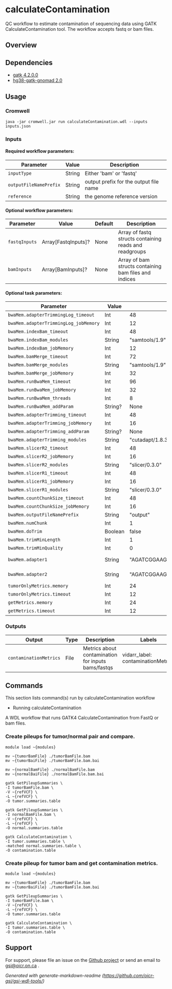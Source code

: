 # calculateContamination

QC workflow to estimate contamination of sequencing data using GATK CalculateContamination tool. The workflow accepts fastq or bam files.

## Overview

## Dependencies

* [gatk 4.2.0.0](https://gatk.broadinstitute.org)
* [hg38-gatk-gnomad 2.0](https://gnomad.broadinstitute.org/)


## Usage

### Cromwell
```
java -jar cromwell.jar run calculateContamination.wdl --inputs inputs.json
```

### Inputs

#### Required workflow parameters:
Parameter|Value|Description
---|---|---
`inputType`|String|Either 'bam' or 'fastq'
`outputFileNamePrefix`|String|output prefix for the output file name
`reference`|String|the genome reference version


#### Optional workflow parameters:
Parameter|Value|Default|Description
---|---|---|---
`fastqInputs`|Array[FastqInputs]?|None|Array of fastq structs containing reads and readgroups
`bamInputs`|Array[BamInputs]?|None|Array of bam structs containing bam files and indices


#### Optional task parameters:
Parameter|Value|Default|Description
---|---|---|---
`bwaMem.adapterTrimmingLog_timeout`|Int|48|Hours before task timeout
`bwaMem.adapterTrimmingLog_jobMemory`|Int|12|Memory allocated indexing job
`bwaMem.indexBam_timeout`|Int|48|Hours before task timeout
`bwaMem.indexBam_modules`|String|"samtools/1.9"|Modules for running indexing job
`bwaMem.indexBam_jobMemory`|Int|12|Memory allocated indexing job
`bwaMem.bamMerge_timeout`|Int|72|Hours before task timeout
`bwaMem.bamMerge_modules`|String|"samtools/1.9"|Required environment modules
`bwaMem.bamMerge_jobMemory`|Int|32|Memory allocated indexing job
`bwaMem.runBwaMem_timeout`|Int|96|Hours before task timeout
`bwaMem.runBwaMem_jobMemory`|Int|32|Memory allocated for this job
`bwaMem.runBwaMem_threads`|Int|8|Requested CPU threads
`bwaMem.runBwaMem_addParam`|String?|None|Additional BWA parameters
`bwaMem.adapterTrimming_timeout`|Int|48|Hours before task timeout
`bwaMem.adapterTrimming_jobMemory`|Int|16|Memory allocated for this job
`bwaMem.adapterTrimming_addParam`|String?|None|Additional cutadapt parameters
`bwaMem.adapterTrimming_modules`|String|"cutadapt/1.8.3"|Required environment modules
`bwaMem.slicerR2_timeout`|Int|48|Hours before task timeout
`bwaMem.slicerR2_jobMemory`|Int|16|Memory allocated for this job
`bwaMem.slicerR2_modules`|String|"slicer/0.3.0"|Required environment modules
`bwaMem.slicerR1_timeout`|Int|48|Hours before task timeout
`bwaMem.slicerR1_jobMemory`|Int|16|Memory allocated for this job
`bwaMem.slicerR1_modules`|String|"slicer/0.3.0"|Required environment modules
`bwaMem.countChunkSize_timeout`|Int|48|Hours before task timeout
`bwaMem.countChunkSize_jobMemory`|Int|16|Memory allocated for this job
`bwaMem.outputFileNamePrefix`|String|"output"|Prefix for output file
`bwaMem.numChunk`|Int|1|number of chunks to split fastq file [1, no splitting]
`bwaMem.doTrim`|Boolean|false|if true, adapters will be trimmed before alignment
`bwaMem.trimMinLength`|Int|1|minimum length of reads to keep [1]
`bwaMem.trimMinQuality`|Int|0|minimum quality of read ends to keep [0]
`bwaMem.adapter1`|String|"AGATCGGAAGAGCACACGTCTGAACTCCAGTCAC"|adapter sequence to trim from read 1 [AGATCGGAAGAGCACACGTCTGAACTCCAGTCAC]
`bwaMem.adapter2`|String|"AGATCGGAAGAGCGTCGTGTAGGGAAAGAGTGT"|adapter sequence to trim from read 2 [AGATCGGAAGAGCGTCGTGTAGGGAAAGAGTGT]
`tumorOnlyMetrics.memory`|Int|24|Memory allocated for this job
`tumorOnlyMetrics.timeout`|Int|12|Time in hours before task timeout
`getMetrics.memory`|Int|24|Memory allocated for this job
`getMetrics.timeout`|Int|12|Time in hours before task timeout


### Outputs

Output | Type | Description | Labels
---|---|---|---
`contaminationMetrics`|File|Metrics about contamination for inputs bams/fastqs|vidarr_label: contaminationMetrics


## Commands
 This section lists command(s) run by calculateContamination workflow
 
 * Running calculateContamination
 
 A WDL workflow that runs GATK4 CalculateContamination from FastQ or bam files.
 
 ### Create pileups for tumor/normal pair and compare.
 
 ```
 module load ~{modules}
 
 mv ~{tumorBamFile} ./tumorBamFile.bam
 mv ~{tumorBaiFile} ./tumorBamFile.bam.bai
 
 mv ~{normalBamFile} ./normalBamFile.bam
 mv ~{normalBaiFile} ./normalBamFile.bam.bai
 
 gatk GetPileupSummaries \
 -I tumorBamFile.bam \
 -V ~{refVCF} \
 -L ~{refVCF} \
 -O tumor.summaries.table
 
 gatk GetPileupSummaries \
 -I normalBamFile.bam \
 -V ~{refVCF} \
 -L ~{refVCF} \
 -O normal.summaries.table
 
 gatk CalculateContamination \
 -I tumor.summaries.table \
 -matched normal.summaries.table \
 -O contamination.table
 
 ```
 ### Create pileup for tumor bam and get contamination metrics.
 
 ```
 module load ~{modules}
 
 mv ~{tumorBamFile} ./tumorBamFile.bam
 mv ~{tumorBaiFile} ./tumorBamFile.bam.bai
 
 gatk GetPileupSummaries \
 -I tumorBamFile.bam \
 -V ~{refVCF} \
 -L ~{refVCF} \
 -O tumor.summaries.table
 
 gatk CalculateContamination \
 -I tumor.summaries.table \
 -O contamination.table
 
 ```
 ## Support

For support, please file an issue on the [Github project](https://github.com/oicr-gsi) or send an email to gsi@oicr.on.ca .

_Generated with generate-markdown-readme (https://github.com/oicr-gsi/gsi-wdl-tools/)_
